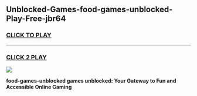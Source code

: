 
## Unblocked-Games-food-games-unblocked-Play-Free-jbr64
<h3>
<a href="https://premium76.site?title=food-games-unblocked&ref=18A1">CLICK TO PLAY</a></h3>
<hr>

<h3>
<a href="https://premium76.site?title=food-games-unblocked&ref=18A1">CLICK 2 PLAY</a>
  
</h3>

<a href="https://premium76.site?title=food-games-unblocked&ref=18A1"><img src="https://clearcache.store/games.png"></a>


**food-games-unblocked games unblocked: Your Gateway to Fun and Accessible Online Gaming**
